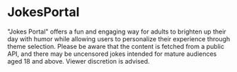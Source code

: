 # JokesPortal
 "Jokes Portal" offers a fun and engaging way for adults to brighten up their day with humor while allowing users to personalize their experience through theme selection. Please be aware that the content is fetched from a public API, and there may be uncensored jokes intended for mature audiences aged 18 and above. Viewer discretion is advised.
